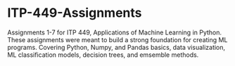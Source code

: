 # ITP-449-Assignments
Assignments 1-7 for ITP 449, Applications of Machine Learning in Python. These assignments were meant to build a strong foundation for creating ML programs. Covering Python, Numpy, and Pandas basics, data visualization, ML classification models, decision trees, and emsemble methods.
